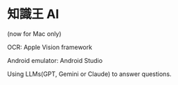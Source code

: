 # 知識王 AI

(now for Mac only)

OCR: Apple Vision framework

Android emulator: Android Studio

Using LLMs(GPT, Gemini or Claude) to answer questions.